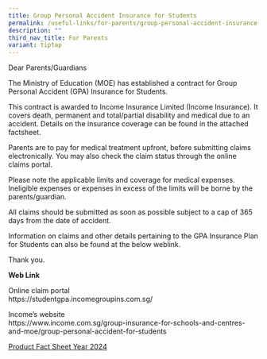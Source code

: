 ```yaml
---
title: Group Personal Accident Insurance for Students
permalink: /useful-links/for-parents/group-personal-accident-insurance-for-students/
description: ""
third_nav_title: For Parents
variant: tiptap
---
```

<p>Dear Parents/Guardians</p><p>The Ministry of Education (MOE) has established a contract for Group Personal Accident (GPA) Insurance for Students.</p><p>This contract is awarded to Income Insurance Limited (Income Insurance). It covers death, permanent and total/partial disability and medical due to an accident. Details on the insurance coverage can be found in the attached factsheet.</p><p>Parents are to pay for medical treatment upfront, before submitting claims electronically. You may also check the claim status through the online claims portal.</p><p>Please note the applicable limits and coverage for medical expenses. Ineligible expenses or expenses in excess of the limits will be borne by the parents/guardian.</p><p>All claims should be submitted as soon as possible subject to a cap of 365 days from the date of accident.</p><p>Information on claims and other details pertaining to the GPA Insurance Plan for Students can also be found at the below weblink.</p><p>Thank you.</p><p><strong>Web Link</strong></p><p>Online claim portal<br>https://studentgpa.incomegroupins.com.sg/</p><p>Income’s website<br>https://www.income.com.sg/group-insurance-for-schools-and-centres-and-moe/group-personal-accident-for-students</p><p><a href="/files/Useful%20Links/Product_Fact_Sheet_Year_2024.pdf" rel="noopener noreferrer nofollow" target="_blank">Product Fact Sheet Year 2024</a></p>